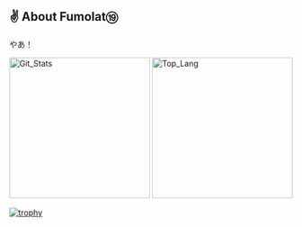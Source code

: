 ## ✌ About Fumolat⑲
やあ！

<p align="center">
  <!--
  <img src="https://github-readme-stats.vercel.app/api?username=Fumolat&show_icons=true&theme=dark" />
  <img src="https://github-readme-stats.vercel.app/api/top-langs/?username=Fumolat&theme=dark&layout=compact" />
  -->
  <!--
  ![Fumolat's GitHub stats](https://github-readme-stats.vercel.app/api?username=Fumolat&show_icons=true&theme=radical)
  [![Top Langs](https://github-readme-stats.vercel.app/api/top-langs/?username=Fumolat)](https://github.com/Fumolat/github-readme-stats)
  -->

  <p align="left"> 
  <img alt="Git_Stats" height="250px" src="https://github-readme-stats.vercel.app/api?username=Fumolat&show_icons=true&theme=tokyonight&layout=compact&show_icons=true"/>
  <img alt="Top_Lang" height="250px" src="https://github-readme-stats.vercel.app/api/top-langs/?username=Fumolat&theme=tokyonight" />
  </p>
  
  [![trophy](https://github-profile-trophy.vercel.app/?username=Fumolat&theme=discord&row=1&column=7)](https://github.com/Fumolat/github-profile-trophy)
</p>

